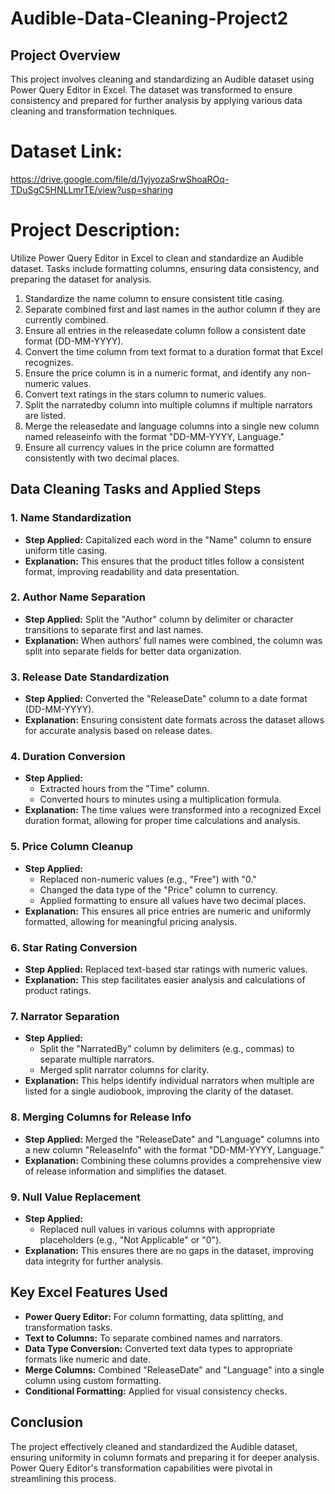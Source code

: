 # Audible-Data-Cleaning-Project2

## Project Overview
This project involves cleaning and standardizing an Audible dataset using Power Query Editor in Excel.
The dataset was transformed to ensure consistency and prepared for further analysis by applying various data cleaning and transformation techniques.


# Dataset Link:
https://drive.google.com/file/d/1yjyozaSrwShoaROq-TDuSgC5HNLLmrTE/view?usp=sharing

# Project Description:
Utilize Power Query Editor in Excel to clean and standardize an Audible dataset. Tasks include formatting columns, ensuring data consistency, and preparing the dataset for analysis.

1. Standardize the name column to ensure consistent title casing.
2. Separate combined first and last names in the author column if they are currently combined.
3. Ensure all entries in the releasedate column follow a consistent date format (DD-MM-YYYY).
4. Convert the time column from text format to a duration format that Excel recognizes.
5. Ensure the price column is in a numeric format, and identify any non-numeric values.
6. Convert text ratings in the stars column to numeric values.
7. Split the narratedby column into multiple columns if multiple narrators are listed.
8. Merge the releasedate and language columns into a single new column named releaseinfo with the format "DD-MM-YYYY, Language."
9. Ensure all currency values in the price column are formatted consistently with two decimal places.


## Data Cleaning Tasks and Applied Steps

### 1. **Name Standardization**
   - **Step Applied:** Capitalized each word in the "Name" column to ensure uniform title casing.
   - **Explanation:** This ensures that the product titles follow a consistent format, improving readability and data presentation.

### 2. **Author Name Separation**
   - **Step Applied:** Split the "Author" column by delimiter or character transitions to separate first and last names.
   - **Explanation:** When authors’ full names were combined, the column was split into separate fields for better data organization.

### 3. **Release Date Standardization**
   - **Step Applied:** Converted the "ReleaseDate" column to a date format (DD-MM-YYYY).
   - **Explanation:** Ensuring consistent date formats across the dataset allows for accurate analysis based on release dates.

### 4. **Duration Conversion**
   - **Step Applied:** 
     - Extracted hours from the "Time" column.
     - Converted hours to minutes using a multiplication formula.
   - **Explanation:** The time values were transformed into a recognized Excel duration format, allowing for proper time calculations and analysis.

### 5. **Price Column Cleanup**
   - **Step Applied:** 
     - Replaced non-numeric values (e.g., "Free") with "0."
     - Changed the data type of the "Price" column to currency.
     - Applied formatting to ensure all values have two decimal places.
   - **Explanation:** This ensures all price entries are numeric and uniformly formatted, allowing for meaningful pricing analysis.

### 6. **Star Rating Conversion**
   - **Step Applied:** Replaced text-based star ratings with numeric values.
   - **Explanation:** This step facilitates easier analysis and calculations of product ratings.

### 7. **Narrator Separation**
   - **Step Applied:** 
     - Split the "NarratedBy" column by delimiters (e.g., commas) to separate multiple narrators.
     - Merged split narrator columns for clarity.
   - **Explanation:** This helps identify individual narrators when multiple are listed for a single audiobook, improving the clarity of the dataset.

### 8. **Merging Columns for Release Info**
   - **Step Applied:** Merged the "ReleaseDate" and "Language" columns into a new column "ReleaseInfo" with the format "DD-MM-YYYY, Language."
   - **Explanation:** Combining these columns provides a comprehensive view of release information and simplifies the dataset.

### 9. **Null Value Replacement**
   - **Step Applied:** 
     - Replaced null values in various columns with appropriate placeholders (e.g., "Not Applicable" or "0").
   - **Explanation:** This ensures there are no gaps in the dataset, improving data integrity for further analysis.

## Key Excel Features Used
- **Power Query Editor:** For column formatting, data splitting, and transformation tasks.
- **Text to Columns:** To separate combined names and narrators.
- **Data Type Conversion:** Converted text data types to appropriate formats like numeric and date.
- **Merge Columns:** Combined "ReleaseDate" and "Language" into a single column using custom formatting.
- **Conditional Formatting:** Applied for visual consistency checks.

## Conclusion
The project effectively cleaned and standardized the Audible dataset, ensuring uniformity in column formats and preparing it for deeper analysis. Power Query Editor's transformation capabilities were pivotal in streamlining this process.








